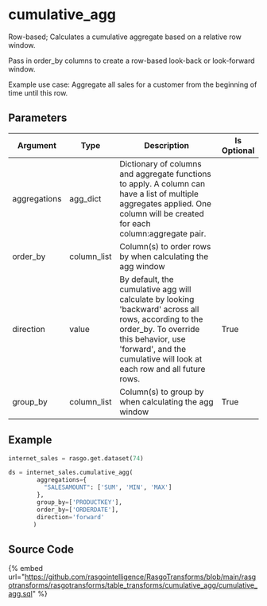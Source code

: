 

# cumulative_agg

Row-based; Calculates a cumulative aggregate based on a relative row window.

Pass in order_by columns to create a row-based look-back or look-forward window.

Example use case: Aggregate all sales for a customer from the beginning of time until this row.


## Parameters

|   Argument   |    Type     |                                                                                                       Description                                                                                                        | Is Optional |
| ------------ | ----------- | ------------------------------------------------------------------------------------------------------------------------------------------------------------------------------------------------------------------------ | ----------- |
| aggregations | agg_dict    | Dictionary of columns and aggregate functions to apply. A column can have a list of multiple aggregates applied. One column will be created for each column:aggregate pair.                                              |             |
| order_by     | column_list | Column(s) to order rows by when calculating the agg window                                                                                                                                                               |             |
| direction    | value       | By default, the cumulative agg will calculate by looking 'backward' across all rows, according to the order_by. To override this behavior, use 'forward', and the cumulative will look at each row and all future rows.  | True        |
| group_by     | column_list | Column(s) to group by when calculating the agg window                                                                                                                                                                    | True        |


## Example

```python
internet_sales = rasgo.get.dataset(74)

ds = internet_sales.cumulative_agg(
        aggregations={
          "SALESAMOUNT": ['SUM', 'MIN', 'MAX']
        },
        group_by=['PRODUCTKEY'],
        order_by=['ORDERDATE'],
        direction='forward'
       )

```

## Source Code

{% embed url="https://github.com/rasgointelligence/RasgoTransforms/blob/main/rasgotransforms/rasgotransforms/table_transforms/cumulative_agg/cumulative_agg.sql" %}

